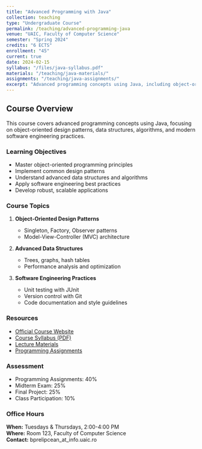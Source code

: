 ```yaml
---
title: "Advanced Programming with Java"
collection: teaching
type: "Undergraduate Course"
permalink: /teaching/advanced-programming-java
venue: "UAIC, Faculty of Computer Science"
semester: "Spring 2024"
credits: "6 ECTS"
enrollment: "45"
current: true
date: 2024-02-15
syllabus: "/files/java-syllabus.pdf"
materials: "/teaching/java-materials/"
assignments: "/teaching/java-assignments/"
excerpt: "Advanced programming concepts using Java, including object-oriented design patterns, data structures, algorithms, and software engineering practices."
---
```


## Course Overview

This course covers advanced programming concepts using Java, focusing on object-oriented design patterns, data structures, algorithms, and modern software engineering practices.

### Learning Objectives
- Master object-oriented programming principles
- Implement common design patterns
- Understand advanced data structures and algorithms
- Apply software engineering best practices
- Develop robust, scalable applications

### Course Topics
1. **Object-Oriented Design Patterns**
   - Singleton, Factory, Observer patterns
   - Model-View-Controller (MVC) architecture
   
2. **Advanced Data Structures**
   - Trees, graphs, hash tables
   - Performance analysis and optimization
   
3. **Software Engineering Practices**
   - Unit testing with JUnit
   - Version control with Git
   - Code documentation and style guidelines

### Resources
- [Official Course Website](http://profs.info.uaic.ro/~acf/java)
- [Course Syllabus (PDF)](/files/java-syllabus.pdf)
- [Lecture Materials](/teaching/java-materials/)
- [Programming Assignments](/teaching/java-assignments/)

### Assessment
- Programming Assignments: 40%
- Midterm Exam: 25%
- Final Project: 25%
- Class Participation: 10%

### Office Hours
**When:** Tuesdays & Thursdays, 2:00-4:00 PM  
**Where:** Room 123, Faculty of Computer Science  
**Contact:** bprelipcean_at_info.uaic.ro




